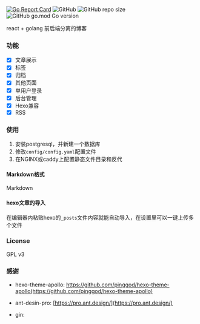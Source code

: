 [![Go Report Card](https://goreportcard.com/badge/github.com/coolrc136/go-blog)](https://goreportcard.com/report/github.com/coolrc136/go-blog)
![GitHub](https://img.shields.io/github/license/coolrc136/go-blog)
![GitHub repo size](https://img.shields.io/github/repo-size/coolrc136/go-blog)
![GitHub go.mod Go version](https://img.shields.io/github/go-mod/go-version/coolrc136/go-blog)

react + golang 前后端分离的博客

### 功能

- [x] 文章展示
- [x] 标签
- [x] 归档
- [x] 其他页面
- [x] 单用户登录
- [x] 后台管理
- [x] Hexo兼容
- [x] RSS

### 使用

1. 安装postgresql，并新建一个数据库
2. 修改`config/config.yaml`配置文件
3. 在NGINX或caddy上配置静态文件目录和反代

#### Markdown格式

Markdown

#### hexo文章的导入

在编辑器内粘贴hexo的`_posts`文件内容就能自动导入，在设置里可以一键上传多个文件

### License

GPL v3

### 感谢

- hexo-theme-apollo: https://github.com/pinggod/hexo-theme-apollo(https://github.com/pinggod/hexo-theme-apollo)
- ant-desin-pro: [https://pro.ant.design/](https://pro.ant.design/)

- gin: 
